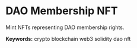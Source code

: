 # DAO Membership NFT

Mint NFTs representing DAO membership rights.

**Keywords:** crypto blockchain web3 solidity dao nft
